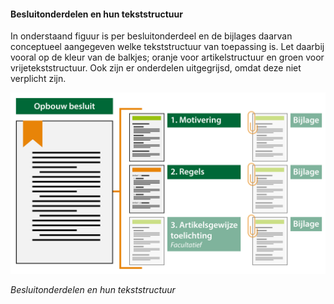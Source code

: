 #### Besluitonderdelen en hun tekststructuur

In onderstaand figuur is per besluitonderdeel en de bijlages daarvan conceptueel
aangegeven welke tekststructuur van toepassing is. Let daarbij vooral op de
kleur van de balkjes; oranje voor artikelstructuur en groen voor
vrijetekststructuur. Ook zijn er onderdelen uitgegrijsd, omdat deze niet
verplicht zijn.

![](media/89e33d4b6c2117812876c8f51c9be47e.png)

*Besluitonderdelen en hun tekststructuur*
